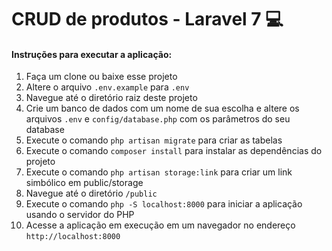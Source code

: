 # CRUD de produtos - Laravel 7 :computer:



#### Instruções para executar a aplicação:

1. Faça um clone ou baixe esse projeto
2. Altere o arquivo `.env.example` para `.env`
3. Navegue até o diretório raiz deste projeto
4. Crie um banco de dados com um nome de sua escolha e altere os arquivos `.env`  e `config/database.php` com os parâmetros do seu database
5. Execute o comando `php artisan migrate` para criar as tabelas
6. Execute o comando `composer install` para instalar as dependências do projeto
6. Execute o comando `php artisan storage:link` para criar um link simbólico em public/storage
7. Navegue até o diretório `/public`
8. Execute o comando `php -S localhost:8000` para iniciar a aplicação usando o servidor do PHP
9. Acesse a aplicação em execução em um navegador no endereço `http://localhost:8000`

